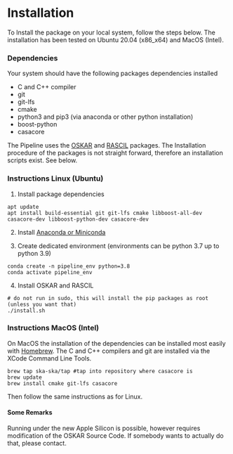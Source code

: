 # Installation

To Install the package on your local system, follow the steps below.
The installation has been tested on Ubuntu 20.04 (x86_x64) and MacOS (Intel).

### Dependencies

Your system should have the following packages dependencies installed

- C and C++ compiler
- git
- git-lfs
- cmake
- python3 and pip3 (via anaconda or other python installation)
- boost-python
- casacore

The Pipeline uses the [OSKAR](https://github.com/OxfordSKA/OSKAR) and [RASCIL](https://ska-telescope.gitlab.io/external/rascil/index.html) packages.
The Installation procedure of the packages is not straight forward, therefore an installation scripts exist. See below.

### Instructions Linux (Ubuntu)

1. Install package dependencies

````shell
apt update
apt install build-essential git git-lfs cmake libboost-all-dev casacore-dev libboost-python-dev casacore-dev
````

2. Install [Anaconda or Miniconda](https://docs.anaconda.com/anaconda/install/index.html)

3. Create dedicated environment (environments can be python 3.7 up to python 3.9)

```
conda create -n pipeline_env python=3.8
conda activate pipeline_env
```

4. Install OSKAR and RASCIL

```shell
# do not run in sudo, this will install the pip packages as root (unless you want that)
./install.sh
```

### Instructions MacOS (Intel)

On MacOS the installation of the dependencies can be installed most easily with [Homebrew](https://brew.sh/).
The C and C++ compilers and git are installed via the XCode Command Line Tools.

```shell
brew tap ska-ska/tap #tap into repository where casacore is
brew update
brew install cmake git-lfs casacore 
```

Then follow the same instructions as for Linux.

#### Some Remarks

Running under the new Apple Silicon is possible, however requires modification of the OSKAR Source Code.
If somebody wants to actually do that, please contact.
